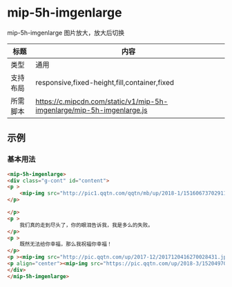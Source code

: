 # mip-5h-imgenlarge

mip-5h-imgenlarge 图片放大，放大后切换

标题|内容
----|----
类型|通用
支持布局|responsive,fixed-height,fill,container,fixed
所需脚本|https://c.mipcdn.com/static/v1/mip-5h-imgenlarge/mip-5h-imgenlarge.js
## 示例

### 基本用法
```html
<mip-5h-imgenlarge>
<div class="g-cont" id="content">
<p >
    <mip-img src="http://pic1.qqtn.com/qqtn/mb/up/2018-1/15160673702911863_400_400.jpg" ></mip-img>
</p>

</p>
<p >
    我们真的走到尽头了，你的眼泪告诉我，我是多么的失败。
</p>
<p >
    既然无法给你幸福，那么我祝福你幸福！
</p>
<p ><mip-img src="http://pic.qqtn.com/up/2017-12/2017120416270028431.jpg"></mip-img></p><p ><mip-img src="http://pic.qqtn.com/up/2017-12/2017120416270086248.jpg"></mip-img></p><p ><mip-img src="http://pic.qqtn.com/up/2017-12/2017120416270138294.jpg"></mip-img></p><p ><mip-img src="http://pic.qqtn.com/up/2017-12/2017120416270177554.jpg"></mip-img></p>喜欢养小动物的人，都是内心非常有爱心的，也是比较孤独的。</p><p >宠物可以为他们的生活增添乐趣，让他们日子更加丰富和精彩。</p>
<p align="center"><mip-img src="https://pic.qqtn.com/up/2018-3/15204970642968168.jpg!360_360"></mip-img></p><p align="center"><mip-img src="https://pic.qqtn.com/up/2018-3/15204970641899198.jpg!360_360"></mip-img></p>
</div>
</mip-5h-imgenlarge>